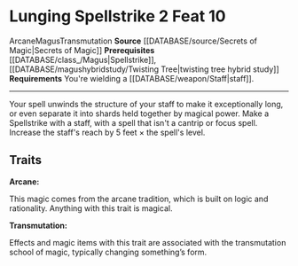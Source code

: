 ﻿---
actions: '[two-actions]'
cost: null
element: null
feat: Lunging Spellstrike
frequency: null
heighten_level: null
id: '2871'
level: '10'
name: Lunging Spellstrike
prerequisite: '[[DATABASE/class_/Magus|Spellstrike]] , [[DATABASE/magushybridstudy/Twisting
  Tree|twisting tree hybrid study]]'
rarity: Common
requirement: You're wielding a [[DATABASE/weapon/Staff|staff]] .
rus_type_level: null
school: Transmutation
source: '[[DATABASE/source/Secrets of Magic|Secrets of Magic]]'
subcategory: null
trait:
- '[[DATABASE/trait/Arcane|Arcane]]'
- '[[DATABASE/trait/Magus|Magus]]'
- '[[DATABASE/trait/Transmutation|Transmutation]]'
trigger: null
type: Feat

---
# Lunging Spellstrike <span class="action-icon">2</span> <span class="item-type">Feat 10</span>

<span class="item-trait">Arcane</span><span class="item-trait">Magus</span><span class="item-trait">Transmutation</span>
**Source** [[DATABASE/source/Secrets of Magic|Secrets of Magic]] 
**Prerequisites** [[DATABASE/class_/Magus|Spellstrike]], [[DATABASE/magushybridstudy/Twisting Tree|twisting tree hybrid study]]
**Requirements** You're wielding a [[DATABASE/weapon/Staff|staff]].

---
Your spell unwinds the structure of your staff to make it exceptionally long, or even separate it into shards held together by magical power. Make a Spellstrike with a staff, with a spell that isn't a cantrip or focus spell. Increase the staff's reach by 5 feet × the spell's level.

## Traits

**Arcane:**

This magic comes from the arcane tradition, which is built on logic and rationality. Anything with this trait is magical.

**Transmutation:**

Effects and magic items with this trait are associated with the transmutation school of magic, typically changing something’s form.